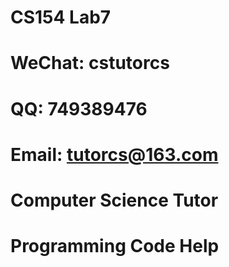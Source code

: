 # CS154 Lab7

# WeChat: cstutorcs

# QQ: 749389476

# Email: tutorcs@163.com

# Computer Science Tutor

# Programming Code Help

